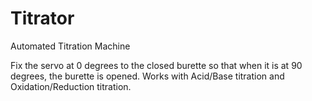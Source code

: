 # Titrator
Automated Titration Machine

Fix the servo at 0 degrees to the closed burette so that when it is at 90 degrees, the burette is opened.
Works with Acid/Base titration and Oxidation/Reduction titration.
